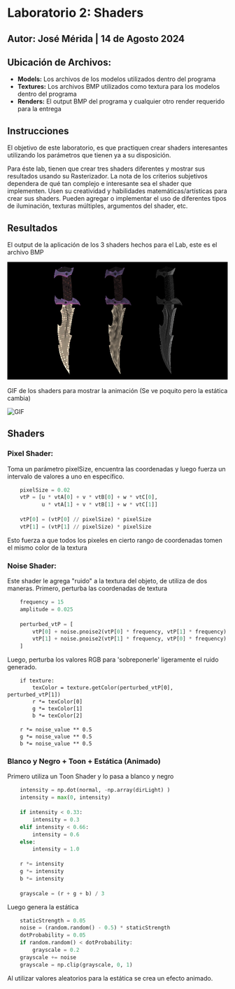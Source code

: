 # Laboratorio 2: Shaders
## Autor: José Mérida | 14 de Agosto 2024

## Ubicación de Archivos:
- **Models:** Los archivos de los modelos utilizados dentro del programa
- **Textures:** Los archivos BMP utilizados como textura para los modelos dentro del programa
- **Renders:** El output BMP del programa y cualquier otro render requerido para la entrega
## Instrucciones
El objetivo de este laboratorio, es que practiquen crear shaders interesantes utilizando los parámetros que tienen ya a su disposición.

Para éste lab, tienen que crear tres shaders diferentes y mostrar sus resultados usando su Rasterizador. La nota de los criterios subjetivos dependera de qué tan complejo e interesante sea el shader que implementen. Usen su creatividad y habilidades matemáticas/artísticas para crear sus shaders. Pueden agregar o implementar el uso de diferentes tipos de iluminación, texturas múltiples, argumentos del shader, etc.

## Resultados
El output de la aplicación de los 3 shaders hechos para el Lab, este es el archivo BMP

![Render](/renders/output.bmp)

GIF de los shaders para mostrar la animación (Se ve poquito pero la estática cambia)

![GIF](https://github.com/user-attachments/assets/227194a7-1d57-4ad1-9559-c4b2953d592b)

## Shaders
### Pixel Shader:
Toma un parámetro pixelSize, encuentra las coordenadas y luego fuerza un intervalo de valores a uno en específico.
```python
    pixelSize = 0.02
    vtP = [u * vtA[0] + v * vtB[0] + w * vtC[0],
           u * vtA[1] + v * vtB[1] + w * vtC[1]]

    vtP[0] = (vtP[0] // pixelSize) * pixelSize
    vtP[1] = (vtP[1] // pixelSize) * pixelSize
```
Esto fuerza a que todos los pixeles en cierto rango de coordenadas tomen el mismo color de la textura

### Noise Shader:
Este shader le agrega "ruido" a la textura del objeto, de utiliza de dos maneras. Primero, perturba las coordenadas de textura
``` Python
    frequency = 15
    amplitude = 0.025

    perturbed_vtP = [
        vtP[0] + noise.pnoise2(vtP[0] * frequency, vtP[1] * frequency) * amplitude,
        vtP[1] + noise.pnoise2(vtP[1] * frequency, vtP[0] * frequency) * amplitude
    ]
```
Luego, perturba los valores RGB para 'sobreponerle' ligeramente el ruido generado.
```
    if texture:
        texColor = texture.getColor(perturbed_vtP[0], perturbed_vtP[1])
        r *= texColor[0]
        g *= texColor[1]
        b *= texColor[2]

    r *= noise_value ** 0.5
    g *= noise_value ** 0.5
    b *= noise_value ** 0.5
```

### Blanco y Negro + Toon + Estática (Animado)
Primero utiliza un Toon Shader y lo pasa a blanco y negro
``` Python
    intensity = np.dot(normal, -np.array(dirLight) )
    intensity = max(0, intensity)
    
    if intensity < 0.33:
        intensity = 0.3
    elif intensity < 0.66:
        intensity = 0.6
    else:
        intensity = 1.0

    r *= intensity
    g *= intensity
    b *= intensity

    grayscale = (r + g + b) / 3
```
Luego genera la estática
``` Python
    staticStrength = 0.05
    noise = (random.random() - 0.5) * staticStrength
    dotProbability = 0.05 
    if random.random() < dotProbability:
        grayscale = 0.2 
    grayscale += noise
    grayscale = np.clip(grayscale, 0, 1) 
```
Al utilizar valores aleatorios para la estática se crea un efecto animado.
